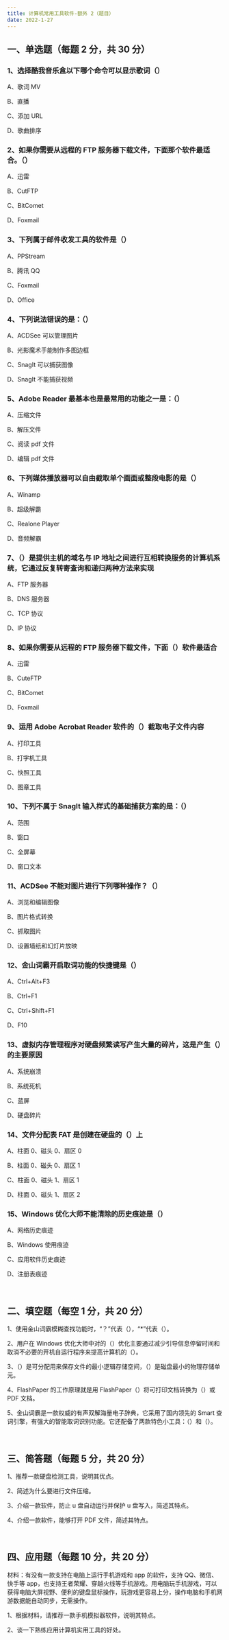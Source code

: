 ```yaml
---
title: 计算机常用工具软件-额外 2（题目）
date: 2022-1-27
---
```


## 一、单选题（每题 2 分，共 30 分）

### 1、选择酷我音乐盒以下哪个命令可以显示歌词（）

A、歌词 MV

B、直播

C、添加 URL

D、歌曲排序

### 2、如果你需要从远程的 FTP 服务器下载文件，下面那个软件最适合。（）

A、迅雷

B、CutFTP

C、BitComet

D、Foxmail

### 3、下列属于邮件收发工具的软件是（）

A、PPStream

B、腾讯 QQ

C、Foxmail

D、Office

### 4、下列说法错误的是：（）

A、ACDSee 可以管理图片

B、光影魔术手能制作多图边框

C、SnagIt 可以捕获图像

D、SnagIt 不能捕获视频

### 5、Adobe Reader 最基本也是最常用的功能之一是：（）

A、压缩文件

B、解压文件

C、阅读 pdf 文件

D、编辑 pdf 文件

### 6、下列媒体播放器可以自由截取单个画面或整段电影的是（）

A、Winamp

B、超级解霸

C、Realone Player

D、音频解霸

### 7、（）是提供主机的域名与 IP 地址之间进行互相转换服务的计算机系统，它通过反复转寄查询和递归两种方法来实现

A、FTP 服务器

B、DNS 服务器

C、TCP 协议

D、IP 协议

### 8、如果你需要从远程的 FTP 服务器下载文件，下面（）软件最适合

A、迅雷

B、CuteFTP

C、BitComet

D、Foxmail

### 9、运用 Adobe Acrobat Reader 软件的（）截取电子文件内容

A、打印工具

B、打字机工具

C、快照工具

D、图章工具

### 10、下列不属于 SnagIt 输入样式的基础捕获方案的是：（）

A、范围

B、窗口

C、全屏幕

D、窗口文本

### 11、ACDSee 不能对图片进行下列哪种操作？（）

A、浏览和编辑图像

B、图片格式转换

C、抓取图片

D、设置墙纸和幻灯片放映

### 12、金山词霸开启取词功能的快捷键是（）

A、Ctrl+Alt+F3

B、Ctrl+F1

C、Ctrl+Shift+F1

D、F10

### 13、虚拟内存管理程序对硬盘频繁读写产生大量的碎片，这是产生（）的主要原因

A、系统崩溃

B、系统死机

C、蓝屏

D、硬盘碎片

### 14、文件分配表 FAT 是创建在硬盘的（）上

A、柱面 0、磁头 0、扇区 0

B、柱面 0、磁头 0、扇区 1

C、柱面 0、磁头 1、扇区 1

D、柱面 0、磁头 1、扇区 2

### 15、Windows 优化大师不能清除的历史痕迹是（）

A、网络历史痕迹

B、Windows 使用痕迹

C、应用软件历史痕迹

D、注册表痕迹

<br />

## 二、填空题（每空 1 分，共 20 分）

1、使用金山词霸模糊查找功能时，“？”代表（），“\*”代表（）。

2、用户在 Windows 优化大师中对的（）优化主要通过减少引导信息停留时间和取消不必要的开机自运行程序来提高计算机的（）。

3、（）是可分配用来保存文件的最小逻辑存储空间，（）是磁盘最小的物理存储单元。

4、FlashPaper 的工作原理就是用 FlashPaper（）将可打印文档转换为（）或 PDF 文档。

5、金山词霸是一款权威的有声双解海量电子辞典，它采用了国内领先的 Smart 查词引擎，有强大的智能取词识别功能。它还配备了两款特色小工具：（）和（）。

<br />

## 三、简答题（每题 5 分，共 20 分）

1、推荐一款硬盘检测工具，说明其优点。

2、简述为什么要进行文件压缩。

3、介绍一款软件，防止 u 盘自动运行并保护 u 盘写入，简述其特点。

4、介绍一款软件，能够打开 PDF 文件，简述其特点。

<br />

## 四、应用题（每题 10 分，共 20 分）

材料：有没有一款支持在电脑上运行手机游戏和 app 的软件，支持 QQ、微信、快手等 app，也支持王者荣耀、穿越火线等手机游戏。用电脑玩手机游戏，可以获得电脑大屏视野、便利的键盘鼠标操作，玩游戏更容易上分，操作电脑和手机网游数据能自动同步，无需操作。

1、根据材料，请推荐一款手机模拟器软件，说明其特点。

2、谈一下熟练应用计算机实用工具的好处。

<br />
